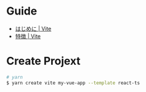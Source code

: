 # Guide

- [はじめに | Vite](https://ja.vitejs.dev/guide/)
- [特徴 | Vite](https://ja.vitejs.dev/guide/features.html)

# Create Projext

```bash
# yarn
$ yarn create vite my-vue-app --template react-ts
```